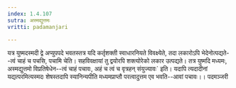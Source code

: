 ```yaml
---
index: 1.4.107
sutra: अस्मद्युत्तमः
vritti: padamanjari

---
```

यत्र युष्मदस्मदी द्वे अप्युपपदे भवतस्तत्र यदि कर्तृशक्ती स्वाधारनियते विवक्ष्येते, तदा लकारोऽपि भेदेनोत्पद्यते--त्वं चाहं च पचसि, पचामि चेति। सहविवक्षायां तु द्वयोरपि शक्त्योरेको लकार उत्पद्यते। तत्र युष्मदि मध्यमः, अस्मद्युत्तमो विप्रतिषेधेन--त्वं चाहं पचावः, अहं च त्वं च वृत्रहन् संयुज्यावः` इति। यदापि त्यदादीनां यद्यत्परमित्यस्मदः शेषस्तदापि स्यानिन्यपीति मध्यमप्राप्तौ परत्वादुत्तम एव भवति--आवां पचावः।।
पदमञ्जरी
